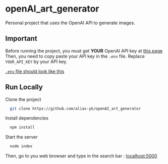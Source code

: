 # openAI_art_generator
Personal project that uses the OpenAI API to generate images.

## Important

Before running the project, you must get **YOUR** OpenAI API key at [this page](https://beta.openai.com/account/api-keys)
Then, you need to copy paste your API key in the `.env` file. Replace `YOUR_API_KEY` by your API key.

[`.env` file should look like this](https://user-images.githubusercontent.com/96443442/215264878-73de5cc3-f3d2-4b27-865d-a9ae12863ff8.png)

## Run Locally

Clone the project

```bash
  git clone https://github.com/alias-yk/openAI_art_generator
```

Install dependencies

```bash
  npm install
```

Start the server

```bash
  node index
```

Then, go to you web browser and type in the search bar : [localhost:5000](http://localhost:5000)
